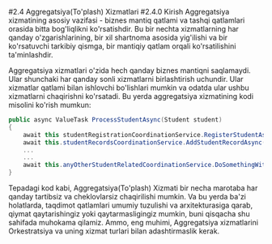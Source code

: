 #2.4 Aggregatsiya(To'plash) Xizmatlari 
#2.4.0 Kirish
Aggregatsiya xizmatining asosiy vazifasi - biznes mantiq qatlami va tashqi qatlamlari orasida bitta bog'liqlikni ko'rsatishdir. Bu bir nechta xizmatlarning har qanday o'zgarishlarining, bir xil shartnoma asosida yig'ilishi va bir ko'rsatuvchi tarkibiy qismga, bir mantiqiy qatlam orqali ko'rsatilishini ta'minlashdir.

Aggregatsiya xizmatlari o'zida hech qanday biznes mantiqni saqlamaydi. Ular shunchaki har qanday sonli xizmatlarni birlashtirish uchundir. Ular xizmatlar qatlami bilan ishlovchi bo'lishlari mumkin va odatda ular ushbu xizmatlarni chaqirishni ko'rsatadi. Bu yerda aggregatsiya xizmatining kodi misolini ko'rish mumkun:

```csharp
public async ValueTask ProcessStudentAsync(Student student)
{
    await this studentRegistrationCoordinationService.RegisterStudentAsync(student);
    await this.studentRecordsCoordinationService.AddStudentRecordAsync(student);
    ...
    ...
    await this.anyOtherStudentRelatedCoordinationService.DoSomethingWithStudentAsync(student);    
}
```
Tepadagi kod kabi, Aggregatsiya(To'plash) Xizmati bir necha marotaba har qanday tartibsiz va  cheklovlarsiz chaqirilishi mumkin. Va bu yerda ba'zi holatlarda, taqdimot qatlamlari umumiy tuzulishi va arxitekturasiga qarab, qiymat qaytarishingiz yoki qaytarmasligingiz mumkin, buni qisqacha shu sahifada muhokama qilamiz. Ammo, eng muhimi, Aggregatsiya xizmatlarini  Orkestratsiya va uning xizmat turlari bilan adashtirmaslik kerak.
